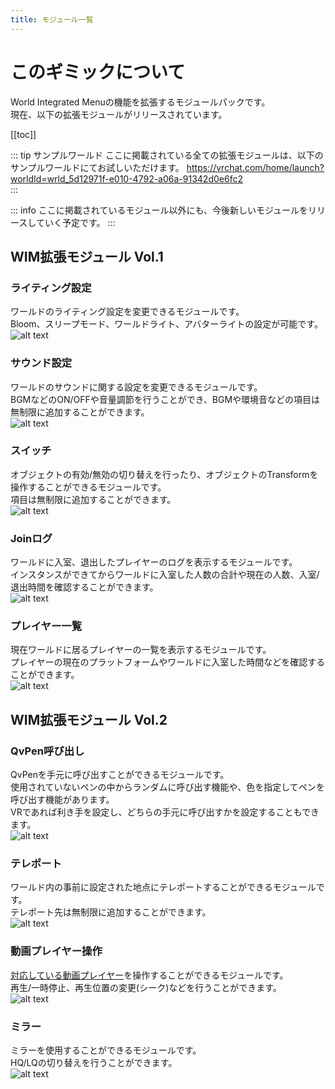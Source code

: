 ```yaml
---
title: モジュール一覧
---
```


# このギミックについて
World Integrated Menuの機能を拡張するモジュールパックです。  
現在、以下の拡張モジュールがリリースされています。

[[toc]]

::: tip サンプルワールド
ここに掲載されている全ての拡張モジュールは、以下のサンプルワールドにてお試しいただけます。
https://vrchat.com/home/launch?worldId=wrld_5d12971f-e010-4792-a06a-91342d0e6fc2  
:::

::: info
ここに掲載されているモジュール以外にも、今後新しいモジュールをリリースしていく予定です。
:::

## WIM拡張モジュール Vol.1

<Booth link="https://yukineko-works.booth.pm/items/6248326" />  

### ライティング設定
ワールドのライティング設定を変更できるモジュールです。  
Bloom、スリープモード、ワールドライト、アバターライトの設定が可能です。  
![alt text](images/intro/light.png)

### サウンド設定
ワールドのサウンドに関する設定を変更できるモジュールです。  
BGMなどのON/OFFや音量調節を行うことができ、BGMや環境音などの項目は無制限に追加することができます。  
![alt text](images/intro/sound.png)

### スイッチ
オブジェクトの有効/無効の切り替えを行ったり、オブジェクトのTransformを操作することができるモジュールです。  
項目は無制限に追加することができます。  
![alt text](images/intro/switch.png)

### Joinログ
ワールドに入室、退出したプレイヤーのログを表示するモジュールです。  
インスタンスができてからワールドに入室した人数の合計や現在の人数、入室/退出時間を確認することができます。  
![alt text](images/intro/joinlog.png)

### プレイヤー一覧
現在ワールドに居るプレイヤーの一覧を表示するモジュールです。  
プレイヤーの現在のプラットフォームやワールドに入室した時間などを確認することができます。  
![alt text](images/intro/playerlist.png)

## WIM拡張モジュール Vol.2

<Booth link="https://yukineko-works.booth.pm/items/6697590" />

### QvPen呼び出し
QvPenを手元に呼び出すことができるモジュールです。  
使用されていないペンの中からランダムに呼び出す機能や、色を指定してペンを呼び出す機能があります。  
VRであれば利き手を設定し、どちらの手元に呼び出すかを設定することもできます。  
![alt text](images/intro/qvpen_summoner.png)

### テレポート
ワールド内の事前に設定された地点にテレポートすることができるモジュールです。  
テレポート先は無制限に追加することができます。  
![alt text](images/intro/teleport.png)

### 動画プレイヤー操作
[対応している動画プレイヤー](settings/videoplayer-controller#player-list)を操作することができるモジュールです。  
再生/一時停止、再生位置の変更(シーク)などを行うことができます。  
![alt text](images/intro/videoplayer_controller.png)

### ミラー
ミラーを使用することができるモジュールです。  
HQ/LQの切り替えを行うことができます。  
![alt text](images/intro/mirror.png)